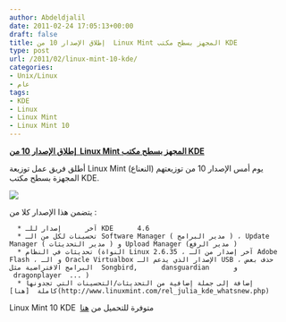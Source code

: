 ```yaml
---
author: Abdeldjalil
date: 2011-02-24 17:05:13+00:00
draft: false
title: إطلاق الإصدار 10 من  Linux Mint المجهز بسطح مكتب KDE
type: post
url: /2011/02/linux-mint-10-kde/
categories:
- Unix/Linux
- عام
tags:
- KDE
- Linux
- Linux Mint
- Linux Mint 10
---
```


[**إطلاق الإصدار 10 من  Linux Mint المجهز بسطح مكتب KDE**
](https://www.it-scoop.com/2011/02/linux-mint-10-kde/)




أطلق فريق عمل توزيعة Linux Mint (النعناع) يوم أمس الإصدار 10 من توزيعتهم المجهزة بسطح مكتب KDE.




[![](http://www.linuxmint.com/pictures/screenshots/julia/kde/julia.png )
](https://www.it-scoop.com/2011/02/linux-mint-10-kde/)


يتضمن هذا الإصدار كلا من :



	  * آخر      إصدار للـ KDE      4.6
	  * تحسينات لكل من الـ Software Manager ( مدير البرامج ) ، Update Manager ( مدير التحديثات ) و Upload Manager (مدير الرفع )
	  * تحديثات في النظام (النواة Linux 2.6.35 ، آخر إصدار من الـ Adobe Flash ، و الـ Oracle Virtualbox الإصدار الذي يدعم الـ USB ، حذف بعض البرامج الافتراضية مثل  Songbird,      dansguardian      و  dragonplayer  ... )
	  * إضافة إلى جملة إضافية من التحديثات/التحسينات التي تجدونها كاملة  [هنا](http://www.linuxmint.com/rel_julia_kde_whatsnew.php)

Linux Mint 10 KDE  متوفرة للتحميل من [هنا](http://www.linuxmint.com/download.php)


